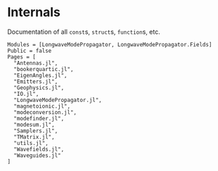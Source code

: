 # Internals

Documentation of all `const`s, `struct`s, `function`s, etc.

```@autodocs
Modules = [LongwaveModePropagator, LongwaveModePropagator.Fields]
Public = false
Pages = [
  "Antennas.jl",
  "bookerquartic.jl",
  "EigenAngles.jl",
  "Emitters.jl",
  "Geophysics.jl",
  "IO.jl",
  "LongwaveModePropagator.jl",
  "magnetoionic.jl",
  "modeconversion.jl",
  "modefinder.jl",
  "modesum.jl",
  "Samplers.jl",
  "TMatrix.jl",
  "utils.jl",
  "Wavefields.jl",
  "Waveguides.jl"
]
```
